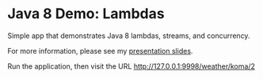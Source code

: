 # Java 8 Demo: Lambdas
Simple app that demonstrates Java 8 lambdas, streams, and concurrency.

For more information, please see my [presentation slides](https://docs.google.com/presentation/d/1tfXZ6lO3GME5E9cUOI9eQ3tcsmiJMJmIiZvI8cvyfF0/edit?usp=sharing).

Run the application, then visit the URL http://127.0.0.1:9998/weather/koma/2


